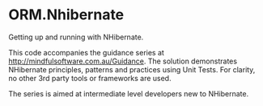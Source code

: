 ORM.Nhibernate
==============

Getting up and running with NHibernate.

This code accompanies the guidance series at http://mindfulsoftware.com.au/Guidance.  The solution demonstrates NHibernate principles, patterns and practices using Unit Tests.  For clarity, no other 3rd party tools or frameworks are used.

The series is aimed at intermediate level developers new to NHibernate.
